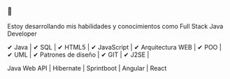 ### 👋

Estoy desarrollando mis habilidades y conocimientos como Full Stack Java Developer  

✔ Java | ✔ SQL | ✔ HTML5 | ✔ JavaScript | ✔ Arquitectura WEB | ✔ POO | ✔ UML | ✔ Patrones de diseño | ✔ GIT | ✔ J2SE |  

Java Web API | Hibernate | Sprintboot | Angular | React
